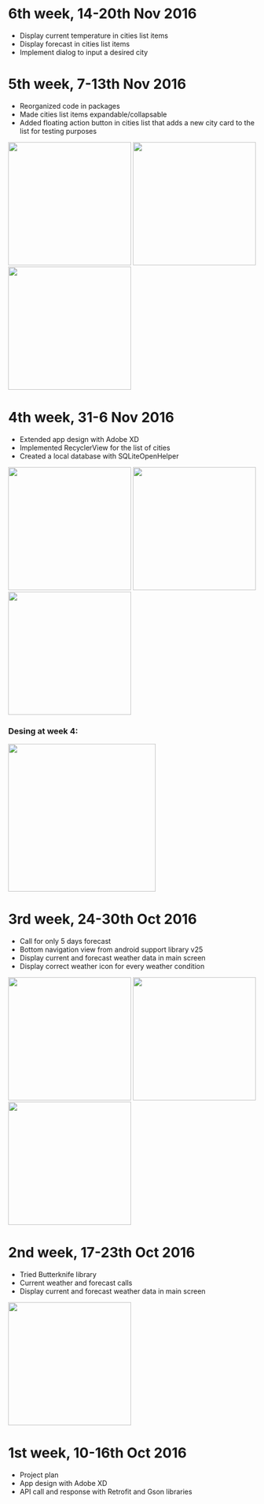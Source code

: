 # 6th week, 14-20th Nov 2016
- Display current temperature in cities list items
- Display forecast in cities list items
- Implement dialog to input a desired city

# 5th week, 7-13th Nov 2016
- Reorganized code in packages
- Made cities list items expandable/collapsable 
- Added floating action button in cities list that adds a new city card to the list for testing purposes

<img src="https://raw.githubusercontent.com/laramartin/android_weather/master/art/week_5_01.png" width="250"/>
<img src="https://raw.githubusercontent.com/laramartin/android_weather/master/art/week_5_02.png" width="250"/>
<img src="https://raw.githubusercontent.com/laramartin/android_weather/master/art/week_5_03.png" width="250"/>

# 4th week, 31-6 Nov 2016
- Extended app design with Adobe XD
- Implemented RecyclerView for the list of cities
- Created a local database with SQLiteOpenHelper

<img src="https://raw.githubusercontent.com/laramartin/android_weather/master/art/week_4_01.png" width="250"/>
<img src="https://raw.githubusercontent.com/laramartin/android_weather/master/art/week_4_02.png" width="250"/>
<img src="https://raw.githubusercontent.com/laramartin/android_weather/master/art/week_4_03.png" width="250"/>

### Desing at week 4: 

<img src="https://raw.githubusercontent.com/laramartin/android_weather/master/design/week_four_design.gif" width="300"/>


# 3rd week, 24-30th Oct 2016
- Call for only 5 days forecast
- Bottom navigation view from android support library v25
- Display current and forecast weather data in main screen
- Display correct weather icon for every weather condition

<img src="https://raw.githubusercontent.com/laramartin/android_weather/master/art/week_3_01.png" width="250"/>
<img src="https://raw.githubusercontent.com/laramartin/android_weather/master/art/week_3_02.png" width="250"/>
<img src="https://raw.githubusercontent.com/laramartin/android_weather/master/art/week_3_03.png" width="250"/>

# 2nd week, 17-23th Oct 2016
- Tried Butterknife library
- Current weather and forecast calls
- Display current and forecast weather data in main screen

<img src="https://raw.githubusercontent.com/laramartin/android_weather/master/art/week_2.png" width="250"/>

# 1st week, 10-16th  Oct 2016
- Project plan
- App design with Adobe XD
- API call and response with Retrofit and Gson libraries
